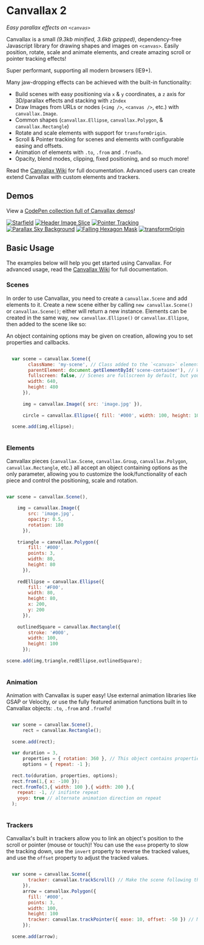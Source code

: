 # Canvallax 2
*Easy parallax effects on `<canvas>`*

Canvallax is a small *(9.3kb minified, 3.6kb gzipped)*, dependency-free Javascript library for drawing shapes and images on `<canvas>`. Easily position, rotate, scale and animate elements, and create amazing scroll or pointer tracking effects!

Super performant, supporting all modern browsers (IE9+).

Many jaw-dropping effects can be achieved with the built-in functionality:

- Build scenes with easy positioning via `x` &amp; `y` coordinates, a `z` axis for 3D/parallax effects and stacking with `zIndex`
- Draw Images from URLs or nodes (`<img />`, `<canvas />`, etc.) with `canvallax.Image`.
- Common shapes (`canvallax.Ellipse`, `canvallax.Polygon`, &amp; `canvallax.Rectangle`)
- Rotate and scale elements with support for `transformOrigin`.
- Scroll &amp; Pointer tracking for scenes and elements with configurable easing and offsets.
- Animation of elements with `.to`, `.from` and `.fromTo`.
- Opacity, blend modes, clipping, fixed positioning, and so much more! 

Read the [Canvallax Wiki](https://github.com/shshaw/canvallax.js/wiki/) for full documentation. Advanced users can create extend Canvallax with custom elements and trackers.

## Demos

View a [CodePen collection full of Canvallax demos](http://codepen.io/collection/DrxbPo/)!

[![Starfield](http://brokensquare.com/Code/Canvallax.js/img/starfield.gif)](http://codepen.io/shshaw/pen/EVdzLV) [![Header Image Slice](http://brokensquare.com/Code/Canvallax.js/img/header-slice.gif)](http://codepen.io/shshaw/pen/bVQROG)  [![Pointer Tracking](http://brokensquare.com/Code/Canvallax.js/img/pointer.gif)](http://codepen.io/shshaw/pen/RWEJMG) [![Parallax Sky Background](http://brokensquare.com/Code/Canvallax.js/img/sky.gif)](http://codepen.io/shshaw/pen/ZbExyV) [![Falling Hexagon Mask](http://brokensquare.com/Code/Canvallax.js/img/hexagons.gif)](http://codepen.io/shshaw/pen/dYdvww) [![transformOrigin](http://brokensquare.com/Code/Canvallax.js/img/transform-origin.gif)](http://codepen.io/shshaw/pen/LpMbvZ)


## Basic Usage

The examples below will help you get started using Canvallax. For advanced usage, read the [Canvallax Wiki](https://github.com/shshaw/canvallax.js/wiki/) for full documentation.

### Scenes

In order to use Canvallax, you need to create a `canvallax.Scene` and add elements to it. Create a new scene either by calling `new canvallax.Scene()` or `canvallax.Scene()`; either will return a new instance. Elements can be created in the same way, `new canvallax.Ellipse()` or `canvallax.Ellipse`, then added to the scene like so:


An object containing options may be given on creation, allowing you to set properties and callbacks.

```javascript

  var scene = canvallax.Scene({
        className: 'my-scene', // Class added to the `<canvas>` element
        parentElement: document.getElementById('scene-container'), // Where the canvas should be prepended
        fullscreen: false, // Scenes are fullscreen by default, but you can make them a specific width/height by setting fullscreen to false
        width: 640,
        height: 480
      }),
    
      img = canvallax.Image({ src: 'image.jpg' }),
      
      circle = canvallax.Ellipse({ fill: '#000', width: 100, height: 100 });
    
  scene.add(img,ellipse);
  
```

### Elements

Canvallax pieces (`canvallax.Scene`, `canvallax.Group`, `canvallax.Polygon`, `canvallax.Rectangle`, etc.) all accept an object containing options as the only parameter, allowing you to customize the look/functionality of each piece and control the positioning, scale and rotation.

```javascript

var scene = canvallax.Scene(),

    img = canvallax.Image({
        src: 'image.jpg',
        opacity: 0.5,
        rotation: 180
      }),
      
    triangle = canvallax.Polygon({
        fill: '#000',
        points: 3,
        width: 80,
        height: 80
      }),
    
    redEllipse = canvallax.Ellipse({
        fill: '#F00',
        width: 80,
        height: 80,
        x: 200,
        y: 200  
      }),
    
    outlinedSquare = canvallax.Rectangle({
        stroke: '#000',
        width: 100,
        height: 100
      });
    
scene.add(img,triangle,redEllipse,outlinedSquare);
    
```

### Animation

Animation with Canvallax is super easy! Use external animation libraries like GSAP or Velocity, or use the fully featured animation functions built in to Canvallax objects: `.to`, `.from` and `.fromTo`!

```javascript

  var scene = canvallax.Scene(),
      rect = canvallax.Rectangle();
  
  scene.add(rect);
  
  var duration = 3,
      properties = { rotation: 360 }, // This object contains properties to animate
      options = { repeat: -1 };
  
  rect.to(duration, properties, options);
  rect.from(1,{ x: -100 });
  rect.fromTo(3,{ width: 100 },{ width: 200 },{
    repeat: -1, // inifinte repeat
    yoyo: true // alternate animation direction on repeat
  );
  
```

### Trackers

Canvallax's built in trackers allow you to link an object's position to the scroll or pointer (mouse or touch)! You can use the `ease` property to slow the tracking down, use the `invert` property to reverse the tracked values, and use the `offset` property to adjust the tracked values.

```javascript

  var scene = canvallax.Scene({
        tracker: canvallax.trackScroll() // Make the scene following the window scroll
      }),
      arrow = canvallax.Polygon({
        fill: '#000',
        points: 3,
        width: 100,
        height: 100
        tracker: canvallax.trackPointer({ ease: 10, offset: -50 }) // Move the arrow with your cursor
      });
  
  scene.add(arrow);
```
